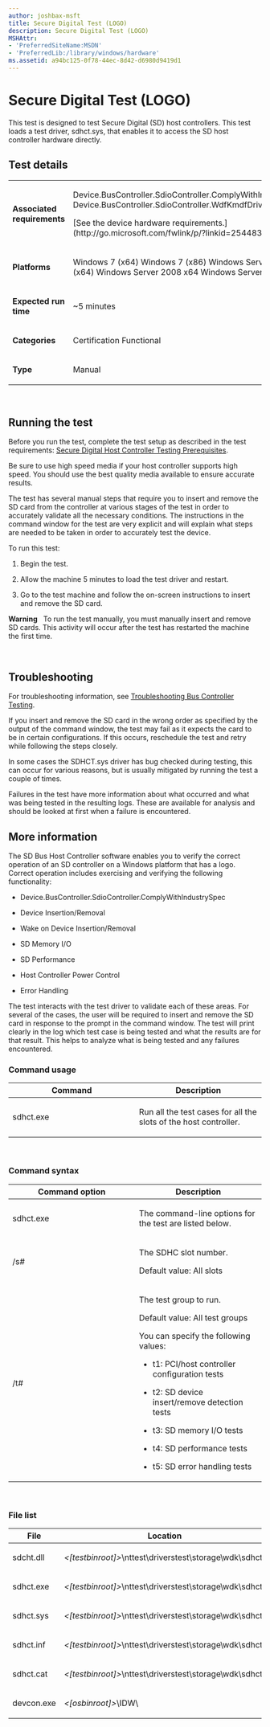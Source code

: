 ```yaml
---
author: joshbax-msft
title: Secure Digital Test (LOGO)
description: Secure Digital Test (LOGO)
MSHAttr:
- 'PreferredSiteName:MSDN'
- 'PreferredLib:/library/windows/hardware'
ms.assetid: a94bc125-0f78-44ec-8d42-d6980d9419d1
---
```


# Secure Digital Test (LOGO)


This test is designed to test Secure Digital (SD) host controllers. This test loads a test driver, sdhct.sys, that enables it to access the SD host controller hardware directly.

## Test details


<table>
<colgroup>
<col width="50%" />
<col width="50%" />
</colgroup>
<tbody>
<tr class="odd">
<td><p><strong>Associated requirements</strong></p></td>
<td><p>Device.BusController.SdioController.ComplyWithIndustrySpec Device.BusController.SdioController.WdfKmdfDriver</p>
<p>[See the device hardware requirements.](http://go.microsoft.com/fwlink/p/?linkid=254483)</p></td>
</tr>
<tr class="even">
<td><p><strong>Platforms</strong></p></td>
<td><p>Windows 7 (x64) Windows 7 (x86) Windows Server 2008 R2 (x64) Windows Server 2008 x64 Windows Server 2008 x86</p></td>
</tr>
<tr class="odd">
<td><p><strong>Expected run time</strong></p></td>
<td><p>~5 minutes</p></td>
</tr>
<tr class="even">
<td><p><strong>Categories</strong></p></td>
<td><p>Certification Functional</p></td>
</tr>
<tr class="odd">
<td><p><strong>Type</strong></p></td>
<td><p>Manual</p></td>
</tr>
</tbody>
</table>

 

## Running the test


Before you run the test, complete the test setup as described in the test requirements: [Secure Digital Host Controller Testing Prerequisites](secure-digital-host-controller-testing-prerequisites.md).

Be sure to use high speed media if your host controller supports high speed. You should use the best quality media available to ensure accurate results.

The test has several manual steps that require you to insert and remove the SD card from the controller at various stages of the test in order to accurately validate all the necessary conditions. The instructions in the command window for the test are very explicit and will explain what steps are needed to be taken in order to accurately test the device.

To run this test:

1.  Begin the test.

2.  Allow the machine 5 minutes to load the test driver and restart.

3.  Go to the test machine and follow the on-screen instructions to insert and remove the SD card.

**Warning**  
To run the test manually, you must manually insert and remove SD cards. This activity will occur after the test has restarted the machine the first time.

 

## Troubleshooting


For troubleshooting information, see [Troubleshooting Bus Controller Testing](troubleshooting-bus-controller-testing.md).

If you insert and remove the SD card in the wrong order as specified by the output of the command window, the test may fail as it expects the card to be in certain configurations. If this occurs, reschedule the test and retry while following the steps closely.

In some cases the SDHCT.sys driver has bug checked during testing, this can occur for various reasons, but is usually mitigated by running the test a couple of times.

Failures in the test have more information about what occurred and what was being tested in the resulting logs. These are available for analysis and should be looked at first when a failure is encountered.

## More information


The SD Bus Host Controller software enables you to verify the correct operation of an SD controller on a Windows platform that has a logo. Correct operation includes exercising and verifying the following functionality:

-   Device.BusController.SdioController.ComplyWithIndustrySpec

-   Device Insertion/Removal

-   Wake on Device Insertion/Removal

-   SD Memory I/O

-   SD Performance

-   Host Controller Power Control

-   Error Handling

The test interacts with the test driver to validate each of these areas. For several of the cases, the user will be required to insert and remove the SD card in response to the prompt in the command window. The test will print clearly in the log which test case is being tested and what the results are for that result. This helps to analyze what is being tested and any failures encountered.

### Command usage

<table>
<colgroup>
<col width="50%" />
<col width="50%" />
</colgroup>
<thead>
<tr class="header">
<th>Command</th>
<th>Description</th>
</tr>
</thead>
<tbody>
<tr class="odd">
<td><p>sdhct.exe</p></td>
<td><p>Run all the test cases for all the slots of the host controller.</p></td>
</tr>
</tbody>
</table>

 

### Command syntax

<table>
<colgroup>
<col width="50%" />
<col width="50%" />
</colgroup>
<thead>
<tr class="header">
<th>Command option</th>
<th>Description</th>
</tr>
</thead>
<tbody>
<tr class="odd">
<td><p>sdhct.exe</p></td>
<td><p>The command-line options for the test are listed below.</p></td>
</tr>
<tr class="even">
<td><p>/s<em>#</em></p></td>
<td><p>The SDHC slot number.</p>
<p>Default value: All slots</p></td>
</tr>
<tr class="odd">
<td><p>/t<em>#</em></p></td>
<td><p>The test group to run.</p>
<p>Default value: All test groups</p>
<p>You can specify the following values:</p>
<ul>
<li><p>t1: PCI/host controller configuration tests</p></li>
<li><p>t2: SD device insert/remove detection tests</p></li>
<li><p>t3: SD memory I/O tests</p></li>
<li><p>t4: SD performance tests</p></li>
<li><p>t5: SD error handling tests</p></li>
</ul></td>
</tr>
</tbody>
</table>

 

### File list

<table>
<colgroup>
<col width="50%" />
<col width="50%" />
</colgroup>
<thead>
<tr class="header">
<th>File</th>
<th>Location</th>
</tr>
</thead>
<tbody>
<tr class="odd">
<td><p>sdcht.dll</p></td>
<td><p><em>&lt;[testbinroot]&gt;</em>\nttest\driverstest\storage\wdk\sdhct\</p></td>
</tr>
<tr class="even">
<td><p>sdhct.exe</p></td>
<td><p><em>&lt;[testbinroot]&gt;</em>\nttest\driverstest\storage\wdk\sdhct\</p></td>
</tr>
<tr class="odd">
<td><p>sdhct.sys</p></td>
<td><p><em>&lt;[testbinroot]&gt;</em>\nttest\driverstest\storage\wdk\sdhct\</p></td>
</tr>
<tr class="even">
<td><p>sdhct.inf</p></td>
<td><p><em>&lt;[testbinroot]&gt;</em>\nttest\driverstest\storage\wdk\sdhct\</p></td>
</tr>
<tr class="odd">
<td><p>sdhct.cat</p></td>
<td><p><em>&lt;[testbinroot]&gt;</em>\nttest\driverstest\storage\wdk\sdhct\</p></td>
</tr>
<tr class="even">
<td><p>devcon.exe</p></td>
<td><p><em>&lt;[osbinroot]&gt;</em>\IDW\</p></td>
</tr>
</tbody>
</table>

 

 

 






